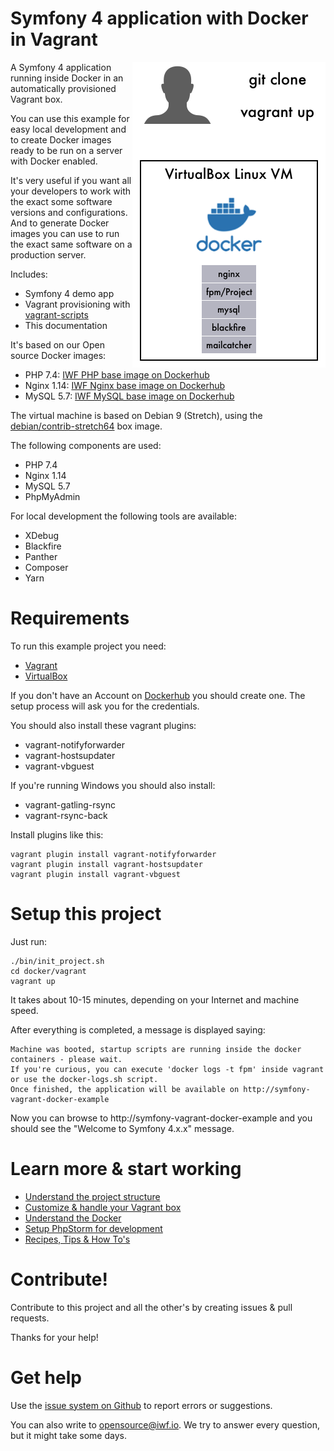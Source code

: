 # Symfony 4 application with Docker in Vagrant

<img align="right" src="docs/assets/overview.png">

A Symfony 4 application running inside Docker in an automatically provisioned Vagrant box.

You can use this example for easy local development and to create Docker images ready to be run on a server with Docker enabled.

It's very useful if you want all your developers to work with the exact some software versions and configurations. And to generate
Docker images you can use to run the exact same software on a production server.

Includes:

- Symfony 4 demo app
- Vagrant provisioning with [vagrant-scripts](https://github.com/iwf-web/vagrant-scripts)
- This documentation


It's based on our Open source Docker images:

- PHP 7.4: [IWF PHP base image on Dockerhub](https://hub.docker.com/repository/docker/iwfwebsolutions/phpfpm)
- Nginx 1.14: [IWF Nginx base image on Dockerhub](https://hub.docker.com/repository/docker/iwfwebsolutions/nginx)
- MySQL 5.7: [IWF MySQL base image on Dockerhub](https://hub.docker.com/repository/docker/iwfwebsolutions/mysql)

The virtual machine is based on Debian 9 (Stretch), using the [debian/contrib-stretch64](https://app.vagrantup.com/debian/boxes/contrib-stretch64) box image.

The following components are used:

- PHP 7.4
- Nginx 1.14
- MySQL 5.7
- PhpMyAdmin


For local development the following tools are available:

- XDebug
- Blackfire
- Panther
- Composer
- Yarn


# Requirements

To run this example project you need:

- [Vagrant](https://www.vagrantup.com)
- [VirtualBox](https://www.virtualbox.org)

If you don't have an Account on [Dockerhub](https://hub.docker.com) you should create one.
The setup process will ask you for the credentials.

You should also install these vagrant plugins:

- vagrant-notifyforwarder
- vagrant-hostsupdater
- vagrant-vbguest

If you're running Windows you should also install:

- vagrant-gatling-rsync
- vagrant-rsync-back

Install plugins like this:

```
vagrant plugin install vagrant-notifyforwarder
vagrant plugin install vagrant-hostsupdater
vagrant plugin install vagrant-vbguest
```

# Setup this project

Just run:

```
./bin/init_project.sh
cd docker/vagrant
vagrant up
```

It takes about 10-15 minutes, depending on your Internet and machine speed.

After everything is completed, a message is displayed saying:

```
Machine was booted, startup scripts are running inside the docker containers - please wait. 
If you're curious, you can execute 'docker logs -t fpm' inside vagrant or use the docker-logs.sh script. 
Once finished, the application will be available on http://symfony-vagrant-docker-example
``` 

Now you can browse to http://symfony-vagrant-docker-example and you should see the "Welcome to Symfony 4.x.x" message.


# Learn more & start working

- [Understand the project structure](docs/structure.md)
- [Customize & handle your Vagrant box](docs/vagrant.md)
- [Understand the Docker](docs/docker.md)
- [Setup PhpStorm for development](docs/phpstorm.md)
- [Recipes, Tips & How To's](docs/tips.md)


# Contribute!

Contribute to this project and all the other's by creating issues & pull requests.

Thanks for your help!


# Get help

Use the [issue system on Github](https://github.com/iwf-web/symfony-vagrant-docker-example/issues) to report errors or suggestions.

You can also write to opensource@iwf.io. We try to answer every question, but it might take some days.

 
